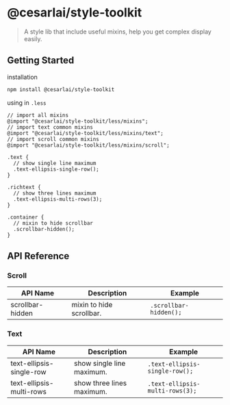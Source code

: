 # @cesarlai/style-toolkit

> A style lib that include useful mixins, help you get complex display easily.

## Getting Started

installation

```sh
npm install @cesarlai/style-toolkit
```

using in `.less`

```less
// import all mixins
@import "@cesarlai/style-toolkit/less/mixins";
// import text common mixins
@import "@cesarlai/style-toolkit/less/mixins/text";
// import scroll common mixins
@import "@cesarlai/style-toolkit/less/mixins/scroll";

.text {
  // show single line maximum
  .text-ellipsis-single-row();
}

.richtext {
  // show three lines maximum
  .text-ellipsis-multi-rows(3);
}

.container {
  // mixin to hide scrollbar
  .scrollbar-hidden();
}
```

## API Reference

### Scroll

| API Name         | Description              | Example                |
| ---------------- | ------------------------ | ---------------------- |
| scrollbar-hidden | mixin to hide scrollbar. | `.scrollbar-hidden();` |

### Text

| API Name                 | Description               | Example                         |
| ------------------------ | ------------------------- | ------------------------------- |
| text-ellipsis-single-row | show single line maximum. | `.text-ellipsis-single-row();`  |
| text-ellipsis-multi-rows | show three lines maximum. | `.text-ellipsis-multi-rows(3);` |
